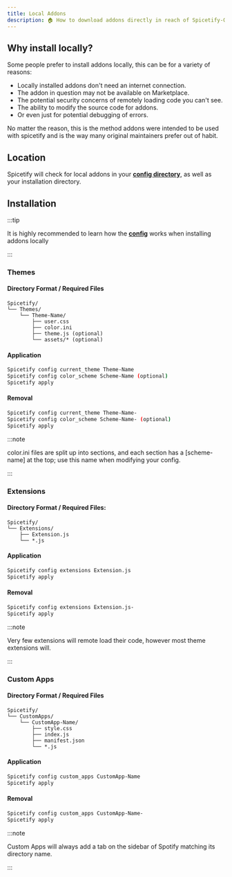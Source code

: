 ```yaml
---
title: Local Addons
description: 🏠 How to download addons directly in reach of Spicetify-CLI.
---
```


## Why install locally?
Some people prefer to install addons locally, this can be for a variety of reasons:

+ Locally installed addons don't need an internet connection.
+ The addon in question may not be available on Marketplace.
+ The potential security concerns of remotely loading code you can't see.
+ The ability to modify the source code for addons.
+ Or even just for potential debugging of errors.

No matter the reason, this is the method addons were intended to be used with spicetify and is the way many original maintainers prefer out of habit.
 

## Location

Spicetify will check for local addons in your <a href="./config-file#location" target="_self">**config directory**</a>, as well as your installation directory.

## Installation
:::tip

It is highly recommended to learn how the <a href="./config-file" target="_self">**config**</a> works when installing addons locally


:::

### Themes
#### Directory Format / Required Files
```
Spicetify/
└── Themes/
    └── Theme-Name/
        ├── user.css
        ├── color.ini
        ├── theme.js (optional)
        └── assets/* (optional)
```

#### Application
```bash
Spicetify config current_theme Theme-Name
Spicetify config color_scheme Scheme-Name (optional)
Spicetify apply
```

#### Removal
```bash
Spicetify config current_theme Theme-Name-
Spicetify config color_scheme Scheme-Name- (optional)
Spicetify apply
```

:::note

color.ini files are split up into sections, and each section has a [scheme-name] at the top; use this name when modifying your config.

:::

### Extensions

#### Directory Format / Required Files:
```
Spicetify/
└── Extensions/
    ├── Extension.js
    └── *.js
```

#### Application
```bash
Spicetify config extensions Extension.js
Spicetify apply
```

#### Removal
```bash
Spicetify config extensions Extension.js-
Spicetify apply
```

:::note

Very few extensions will remote load their code, however most theme extensions will.

:::

### Custom Apps
#### Directory Format / Required Files
```
Spicetify/
└── CustomApps/
    └── CustomApp-Name/
        ├── style.css
        ├── index.js
        ├── manifest.json
        └── *.js
```

#### Application
```bash
Spicetify config custom_apps CustomApp-Name 
Spicetify apply
```
#### Removal
```bash
Spicetify config custom_apps CustomApp-Name-
Spicetify apply
```

:::note

Custom Apps will always add a tab on the sidebar of Spotify matching its directory name.

:::